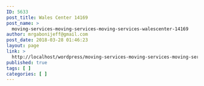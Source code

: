 ```yaml
---
ID: 5633
post_title: Wales Center 14169
post_name: >
  moving-services-moving-services-moving-services-walescenter-14169
author: mrgabonijeff@gmail.com
post_date: 2018-03-28 01:46:23
layout: page
link: >
  http://localhost/wordpress/moving-services-moving-services-moving-services-walescenter-14169/
published: true
tags: [ ]
categories: [ ]
---
```

